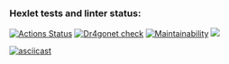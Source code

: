 ### Hexlet tests and linter status:
[![Actions Status](https://github.com/Dr4gonet/php-project-48/workflows/hexlet-check/badge.svg)](https://github.com/Dr4gonet/php-project-48/actions)    [![Dr4gonet check](https://github.com/Dr4gonet/php-project-48/actions/workflows/Dr4gonet-check.yml/badge.svg)](https://github.com/Dr4gonet/php-project-48/actions/workflows/Dr4gonet-check.yml)    [![Maintainability](https://api.codeclimate.com/v1/badges/8afd181cb573d5905e96/maintainability)](https://codeclimate.com/github/Dr4gonet/php-project-48/maintainability)       <a href="https://codeclimate.com/github/Dr4gonet/php-project-48/test_coverage"><img src="https://api.codeclimate.com/v1/badges/8afd181cb573d5905e96/test_coverage" /></a>

[![asciicast](https://asciinema.org/a/3ZWPneMDEOqNTzS7AvanfTUV9.svg)](https://asciinema.org/a/3ZWPneMDEOqNTzS7AvanfTUV9)
